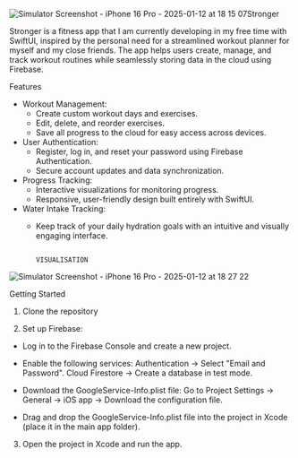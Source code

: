![Simulator Screenshot - iPhone 16 Pro - 2025-01-12 at 18 15 07](https://github.com/user-attachments/assets/96c363ff-2724-484b-b9af-25ee6c8b04e3)Stronger

Stronger is a fitness app that I am currently developing in my free time with SwiftUI, inspired by the personal need for a streamlined workout planner for myself and my close friends.
The app helps users create, manage, and track workout routines while seamlessly storing data in the cloud using Firebase.

Features
- Workout Management: 
  - Create custom workout days and exercises.
  - Edit, delete, and reorder exercises.
  - Save all progress to the cloud for easy access across devices.
- User Authentication: 
  - Register, log in, and reset your password using Firebase Authentication.
  - Secure account updates and data synchronization.
- Progress Tracking:
  - Interactive visualizations for monitoring progress.
  - Responsive, user-friendly design built entirely with SwiftUI.
- Water Intake Tracking:
  - Keep track of your daily hydration goals with an intuitive and visually engaging interface.


                                                                                                                  VISUALISATION
![Simulator Screenshot - iPhone 16 Pro - 2025-01-12 at 18 27 22](https://github.com/user-attachments/assets/5bb88f01-1fe0-4794-bdea-7a8a013ef5d7)




Getting Started

1. Clone the repository

2. Set up Firebase:

- Log in to the Firebase Console and create a new project.
- Enable the following services:
  Authentication → Select "Email and Password".
  Cloud Firestore → Create a database in test mode.
- Download the GoogleService-Info.plist file:
  Go to Project Settings → General → iOS app → Download the configuration file.
  
- Drag and drop the GoogleService-Info.plist file into the project in Xcode (place it in the main app folder).

3. Open the project in Xcode and run the app.






